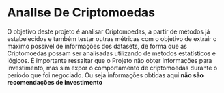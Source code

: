 # AnalIse De Criptomoedas
O objetivo deste projeto é analisar Criptomoedas, a partir de métodos já estabelecidos e também testar outras métricas
com  o objetivo de extrair o máximo possível de informações dos datasets, de forma que as Criptomoedas possam ser analisadas
utilizando de metodos estatísticos e lógicos. 
É importante ressaltar que o Projeto não obter informações para investimento, mas sim expor o comportamento de criptomoedas
durante o período que foi negociado. Ou seja informações obtidas aqui **não são recomendações de investimento**